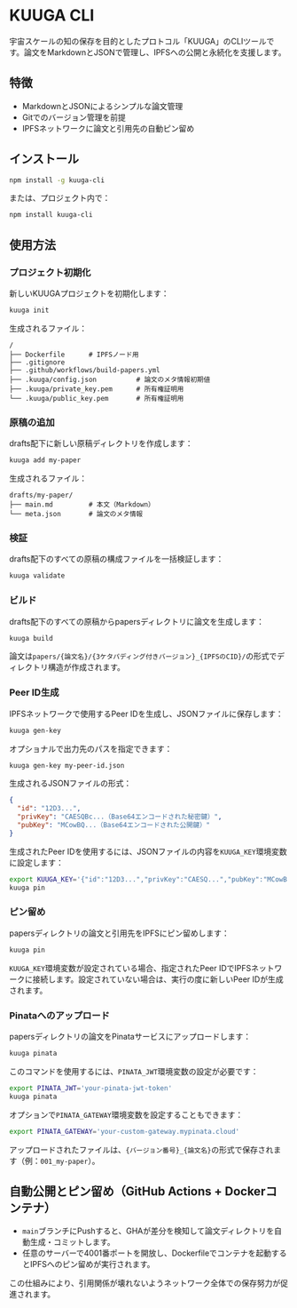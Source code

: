 # KUUGA CLI

宇宙スケールの知の保存を目的としたプロトコル「KUUGA」のCLIツールです。論文をMarkdownとJSONで管理し、IPFSへの公開と永続化を支援します。

## 特徴

- MarkdownとJSONによるシンプルな論文管理
- Gitでのバージョン管理を前提
- IPFSネットワークに論文と引用先の自動ピン留め

## インストール

```bash
npm install -g kuuga-cli
```

または、プロジェクト内で：

```bash
npm install kuuga-cli
```

## 使用方法

### プロジェクト初期化

新しいKUUGAプロジェクトを初期化します：

```bash
kuuga init
```

生成されるファイル：

```
/
├── Dockerfile      # IPFSノード用
├── .gitignore
├── .github/workflows/build-papers.yml
├── .kuuga/config.json          # 論文のメタ情報初期値
├── .kuuga/private_key.pem      # 所有権証明用
└── .kuuga/public_key.pem       # 所有権証明用
```

### 原稿の追加

drafts配下に新しい原稿ディレクトリを作成します：

```bash
kuuga add my-paper
```

生成されるファイル：

```
drafts/my-paper/
├── main.md         # 本文（Markdown）
└── meta.json       # 論文のメタ情報
```

### 検証

drafts配下のすべての原稿の構成ファイルを一括検証します：

```bash
kuuga validate
```

### ビルド

drafts配下のすべての原稿からpapersディレクトリに論文を生成します：

```bash
kuuga build
```

論文は`papers/{論文名}/{3ケタパディング付きバージョン}_{IPFSのCID}/`の形式でディレクトリ構造が作成されます。

### Peer ID生成

IPFSネットワークで使用するPeer IDを生成し、JSONファイルに保存します：

```bash
kuuga gen-key
```

オプショナルで出力先のパスを指定できます：

```bash
kuuga gen-key my-peer-id.json
```

生成されるJSONファイルの形式：

```json
{
  "id": "12D3...",
  "privKey": "CAESQBc...（Base64エンコードされた秘密鍵）",
  "pubKey": "MCowBQ...（Base64エンコードされた公開鍵）"
}
```

生成されたPeer IDを使用するには、JSONファイルの内容を`KUUGA_KEY`環境変数に設定します：

```bash
export KUUGA_KEY='{"id":"12D3...","privKey":"CAESQ...","pubKey":"MCowB..."}'
kuuga pin
```

### ピン留め

papersディレクトリの論文と引用先をIPFSにピン留めします：

```bash
kuuga pin
```

`KUUGA_KEY`環境変数が設定されている場合、指定されたPeer IDでIPFSネットワークに接続します。設定されていない場合は、実行の度に新しいPeer IDが生成されます。

### Pinataへのアップロード

papersディレクトリの論文をPinataサービスにアップロードします：

```bash
kuuga pinata
```

このコマンドを使用するには、`PINATA_JWT`環境変数の設定が必要です：

```bash
export PINATA_JWT='your-pinata-jwt-token'
kuuga pinata
```

オプションで`PINATA_GATEWAY`環境変数を設定することもできます：

```bash
export PINATA_GATEWAY='your-custom-gateway.mypinata.cloud'
```

アップロードされたファイルは、`{バージョン番号}_{論文名}`の形式で保存されます（例：`001_my-paper`）。

## 自動公開とピン留め（GitHub Actions + Dockerコンテナ）

- `main`ブランチにPushすると、GHAが差分を検知して論文ディレクトリを自動生成・コミットします。
- 任意のサーバーで4001番ポートを開放し、Dockerfileでコンテナを起動するとIPFSへのピン留めが実行されます。

この仕組みにより、引用関係が壊れないようネットワーク全体での保存努力が促進されます。
